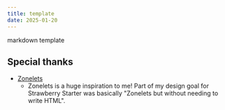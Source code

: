 ```yaml
---
title: template
date: 2025-01-20
---
```

markdown template
## Special thanks
- [Zonelets](https://zonelets.net/)
    - Zonelets is a huge inspiration to me! Part of my design goal for Strawberry Starter was basically "Zonelets but without needing to write HTML".
